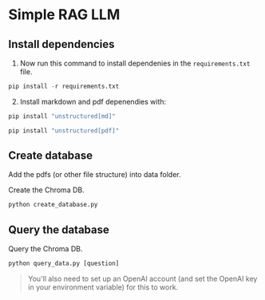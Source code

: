 # Simple RAG LLM

## Install dependencies

1. Now run this command to install dependenies in the `requirements.txt` file. 

```python
pip install -r requirements.txt
```

2. Install markdown and pdf depenendies with: 

```python
pip install "unstructured[md]"
```

```python
pip install "unstructured[pdf]"
```

## Create database

Add the pdfs (or other file structure) into data folder.

Create the Chroma DB.

```python
python create_database.py
```

## Query the database

Query the Chroma DB.

```python
python query_data.py [question]
```

> You'll also need to set up an OpenAI account (and set the OpenAI key in your environment variable) for this to work.

